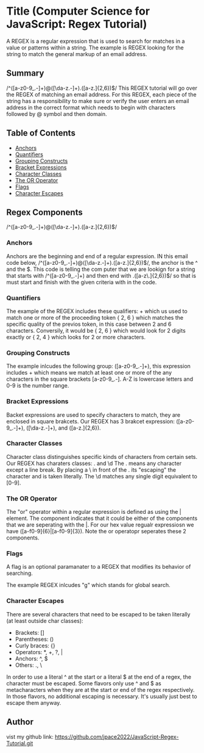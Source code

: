 # Title (Computer Science for JavaScript: Regex Tutorial)

A REGEX is a regular expression that is used to search for matches in a value or patterns within a string. The example is REGEX looking for the string to match the general markup of an email address. 

## Summary

/^([a-z0-9_\.-]+)@([\da-z\.-]+)\.([a-z\.]{2,6})$/ This REGEX tutorial will go over the REGEX of matching an email address. For this REGEX, each piece of the string has a responsibility  to make sure or verify the user enters an email address in the correct format which needs to begin with characters followed by @ symbol and then domain. 

## Table of Contents

- [Anchors](#anchors)
- [Quantifiers](#quantifiers)
- [Grouping Constructs](#grouping-constructs)
- [Bracket Expressions](#bracket-expressions)
- [Character Classes](#character-classes)
- [The OR Operator](#the-or-operator)
- [Flags](#flags)
- [Character Escapes](#character-escapes)

## Regex Components
/^([a-z0-9_\.-]+)@([\da-z\.-]+)\.([a-z\.]{2,6})$/

### Anchors
Anchors are the beginning and end of a regular expression. IN this email code below,
/^([a-z0-9_\.-]+)@([\da-z\.-]+)\.([a-z\.]{2,6})$/, the anchor is the ^ and the $. This code is telling the com puter that we are lookign for a string that starts with /^([a-z0-9_.-]+) and then end with .([a-z\.]{2,6})$/ so that is must start and finish with the given criteria with in the code. 

### Quantifiers
The example of the REGEX includes these qualifiers: + which us used to match one or more of the proceeding token { 2, 6 } which matches the specific quality of the previos token, in this case between 2 and 6 characters. Conversily, it would be { 2, 6 } which would look for 2 digits exactly or { 2, 4 } which looks for 2 or more characters. 

### Grouping Constructs
The example inlcudes the following group: ([a-z0-9_\.-]+), this expression includes + which means we match at least one or more of the any characters in the square brackets [a-z0-9_\.-]. A-Z is lowercase letters and 0-9 is the number range. 

### Bracket Expressions
Backet expressions are used to specify characters to match, they are enclosed in square brakcets. Our REGEX has 3 brakcet expression: ([a-z0-9_\.-]+), ([\da-z\.-]+), and ([a-z\.]{2,6}). 

### Character Classes
Character class distinguishes specific kinds of characters from certain sets. Our REGEX has charaters classes: . and \d The . means any character except a line break. By placing a \ in front of the . its "escaping" the character and is taken literally. The \d matches any single digit equivalent to [0-9]. 

### The OR Operator
The "or" operator within a regular expression is defined as using the | element. The component indicates that it could be either of the components that we are seperating with the |. For our hex value regualr expressiosn we have ([a-f0-9]{6}|[a-f0-9]{3}). Note the or operatopr seperates these 2 components. 
### Flags
A flag is an optional paramanater to a REGEX that modifies its behavior of searching. 

The example REGEX inlcudes "g" which stands for global search. 
### Character Escapes
There are several characters that need to be escaped to be taken literally (at least outside char classes):

- Brackets: []
- Parentheses: ()
- Curly braces: {}
- Operators: *, +, ?, |
- Anchors: ^, $
- Others: ., \

In order to use a literal ^ at the start or a literal $ at the end of a regex, the character must be escaped.
Some flavors only use ^ and $ as metacharacters when they are at the start or end of the regex respectively. In those flavors, no additional escaping is necessary. It's usually just best to escape them anyway.

## Author

vist my github link: https://github.com/jpace2022/JavaScript-Regex-Tutorial.git
